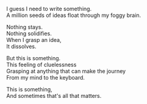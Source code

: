 I guess I need to write something.  
A million seeds of ideas float through my foggy brain.  

Nothing stays.  
Nothing solidifies.  
When I grasp an idea,  
It dissolves.

But this is something.  
This feeling of cluelessness  
Grasping at anything that can make the journey  
From my mind to the keyboard.

This is something,  
And sometimes that's all that matters.

